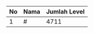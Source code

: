 | No | Nama            | Jumlah Level |
|----|-----------------|--------------|
| 1  | #    |    4711        |
